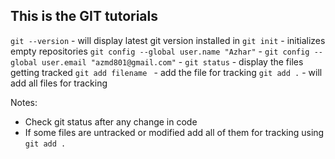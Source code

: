 ## This is the GIT tutorials
`git --version` - will display latest git version installed in 
`git init` - initializes empty repositories
`git config --global user.name "Azhar"` - 
`git config --global user.email "azmd801@gmail.com"` - 
`git status` - display the files getting tracked
`git add filename ` - add the file for tracking
`git add .` - will add all files for tracking

Notes:
* Check git status after any change in code 
* If some files are untracked or modified add all of them for tracking using `git add .`
